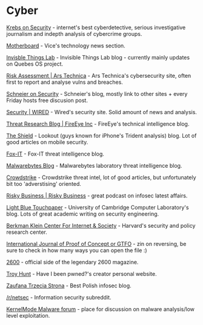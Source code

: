 # Cyber

[Krebs on Security](http://krebsonsecurity.com/) - internet's best cyberdetective, serious investigative journalism and indepth analysis of cybercrime groups.

[Motherboard](https://motherboard.vice.com/en_us) - Vice's technology news section.

[Invisble Things Lab](https://blog.invisiblethings.org/) - Invisible Things Lab blog - currently mainly updates on Quebes OS project.

[Risk Assessment | Ars Technica](https://arstechnica.com/security/) - Ars Technica's cybersecurity site, often first to report and analyse vulns and breaches.

[Schneier on Security](https://www.schneier.com/) - Schneier's blog, mostly link to other sites + every Friday hosts free discusion post.

[Security | WIRED](https://www.wired.com/category/security) - Wired's security site. Solid amount of news and analysis.

[Threat Research Blog | FireEye Inc](https://www.fireeye.com/blog/threat-research.html) - FireEye's technical intelligence blog.

[The Shield](https://blog.lookout.com/) - Lookout (guys known for iPhone's Trident analysis) blog. Lot of good articles on mobile security.

[Fox-IT](https://blog.fox-it.com/) - Fox-IT threat intelligence blog.

[Malwarebytes Blog](https://blog.malwarebytes.com/) - Malwarebytes laboratory threat intelligence blog.

[Crowdstrike](https://www.crowdstrike.com/blog/category/threat-intel-research/) - Crowdstrike threat intel, lot of good articles, but unfortunately bit too 'adverstising' oriented.

[Risky Business | Risky Business](https://risky.biz/netcasts/risky-business/) - great podcast on infosec latest affairs.

[Light Blue Touchpaper](https://www.lightbluetouchpaper.org/) - University of Cambridge Computer Laboratory's blog. Lots of great academic writing on security engineering.

[Berkman Klein Center For Internet & Society](https://cyber.harvard.edu/) - Harvard's security and policy research center.

[International Journal of Proof of Concept or GTFO](https://www.alchemistowl.org/pocorgtfo/) - zin on reversing, be sure to check in how many ways you can open the file :)

[2600](https://www.2600.com/) - official side of the legendary 2600 magazine.

[Troy Hunt](https://www.troyhunt.com/) - Have I been pwned?'s creator personal website.

[Zaufana Trzecia Strona](https://www.z3s.pl) - Best Polish infosec blog.

[/r/netsec](https://www.reddit.com/r/netsec/) - Information security subreddit.

[KernelMode Malware forum](http://www.kernelmode.info/forum/viewforum.php?f=16&sid=3bd3a135472d94afb62ec4edb48044fc) - place for discussion on malware analysis/low level exploitation.
